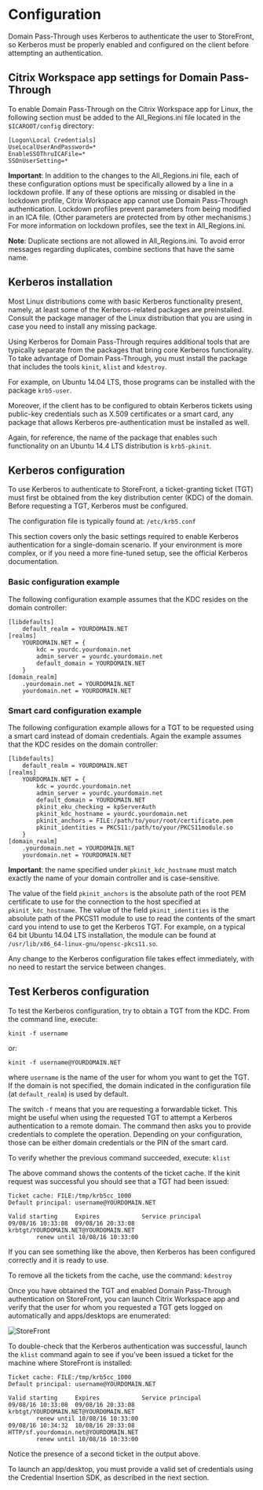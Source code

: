 # Configuration

Domain Pass-Through uses Kerberos to authenticate the user to StoreFront, so Kerberos must be properly enabled and configured on the client before attempting an authentication.

## Citrix Workspace app settings for Domain Pass-Through

To enable Domain Pass-Through on the Citrix Workspace app for Linux, the following section must be added to the All_Regions.ini file located in the `$ICAROOT/config` directory:

```
[Logon\Local Credentials]
UseLocalUserAndPassword=*
EnableSSOThruICAFile=*
SSOnUserSetting=*
```

**Important**: In addition to the changes to the All_Regions.ini file, each of these configuration options must be specifically allowed by a line in a lockdown profile. If any of these options are missing or disabled in the lockdown profile, Citrix Workspace app cannot use Domain Pass-Through authentication. Lockdown profiles prevent parameters from being modified in an ICA file. (Other parameters are protected from by other mechanisms.) For more information on lockdown profiles, see the text in All\_Regions.ini.

**Note**: Duplicate sections are not allowed in All_Regions.ini. To avoid error messages regarding duplicates, combine sections that have the same name.

## Kerberos installation

Most Linux distributions come with basic Kerberos functionality present, namely, at least some of the Kerberos-related packages are preinstalled. Consult the package manager of the Linux distribution that you are using in case you need to install any missing package.

Using Kerberos for Domain Pass-Through requires additional tools that are typically separate from the packages that bring core Kerberos functionality. To take advantage of Domain Pass-Through, you must install the package that includes the tools `kinit`, `klist` and `kdestroy`.

For example, on Ubuntu 14.04 LTS, those programs can be installed with the package `krb5-user`.

Moreover, if the client has to be configured to obtain Kerberos tickets using public-key credentials such as X.509 certificates or a smart card, any package that allows Kerberos pre-authentication must be installed as well.

Again, for reference, the name of the package that enables such functionality on an Ubuntu 14.4 LTS distribution is `krb5-pkinit`.

## Kerberos configuration

To use Kerberos to authenticate to StoreFront, a ticket-granting ticket (TGT) must first be obtained from the key distribution center (KDC) of the domain.
Before requesting a TGT, Kerberos must be configured.

The configuration file is typically found at: `/etc/krb5.conf`

This section covers only the basic settings required to enable Kerberos authentication for a single-domain scenario. If your environment is more complex, or if you need a more fine-tuned setup, see the official Kerberos documentation.

### Basic configuration example

The following configuration example assumes that the KDC resides on the domain controller:

```
[libdefaults]
    default_realm = YOURDOMAIN.NET
[realms]
    YOURDOMAIN.NET = {
        kdc = yourdc.yourdomain.net
        admin_server = yourdc.yourdomain.net
        default_domain = YOURDOMAIN.NET
    }
[domain_realm]
    .yourdomain.net = YOURDOMAIN.NET
    yourdomain.net = YOURDOMAIN.NET
```

### Smart card configuration example

The following configuration example allows for a TGT to be requested using a smart card instead of domain credentials. Again the example assumes that the KDC resides on the domain controller:

```
[libdefaults]
    default_realm = YOURDOMAIN.NET
[realms]
    YOURDOMAIN.NET = {
        kdc = yourdc.yourdomain.net
        admin_server = yourdc.yourdomain.net
        default_domain = YOURDOMAIN.NET
        pkinit_eku_checking = kpServerAuth
        pkinit_kdc_hostname = yourdc.yourdomain.net
        pkinit_anchors = FILE:/path/to/your/root/certificate.pem
        pkinit_identities = PKCS11:/path/to/your/PKCS11module.so
    }
[domain_realm]
    .yourdomain.net = YOURDOMAIN.NET
    yourdomain.net = YOURDOMAIN.NET
```

**Important**: the name specified under `pkinit_kdc_hostname` must match exactly the name of your domain controller and is case-sensitive.

The value of the field `pkinit_anchors` is the absolute path of the root PEM certificate to use for the connection to the host specified at `pkinit_kdc_hostname`. The value of the field `pkinit_identities` is the absolute path of the PKCS11 module to use to read the contents of the smart card you intend to use to get the Kerberos TGT. For example, on a typical 64 bit Ubuntu 14.04 LTS installation, the module can be found at `/usr/lib/x86_64-linux-gnu/opensc-pkcs11.so`.

Any change to the Kerberos configuration file takes effect immediately, with no need to restart the service between changes.

## Test Kerberos configuration

To test the Kerberos configuration, try to obtain a TGT from the KDC.
From the command line, execute:

```
kinit -f username
```
or:

```
kinit -f username@YOURDOMAIN.NET
```

where `username` is the name of the user for whom you want to get the TGT. If the domain is not specified, the domain indicated in the configuration file (at `default_realm`) is used by default.

The switch `-f` means that you are requesting a forwardable ticket. This might be useful when using the requested TGT to attempt a Kerberos authentication to a remote domain.
The command then asks you to provide credentials to complete the operation. Depending on your configuration, those can be either domain credentials or the PIN of the smart card.

To verify whether the previous command succeeded, execute: `klist`

The above command shows the contents of the ticket cache. If the kinit request was successful you should see that a TGT had been issued:

```
Ticket cache: FILE:/tmp/krb5cc_1000
Default principal: username@YOURDOMAIN.NET

Valid starting     Expires            Service principal
09/08/16 10:33:08  09/08/16 20:33:08  krbtgt/YOURDOMAIN.NET@YOURDOMAIN.NET
        renew until 10/08/16 10:33:00
```

If you can see something like the above, then Kerberos has been configured correctly and it is ready to use.

To remove all the tickets from the cache, use the command: `kdestroy`

Once you have obtained the TGT and enabled Domain Pass-Through authentication on StoreFront, you can launch Citrix Workspace app and verify that the user for whom you requested a TGT gets logged on automatically and apps/desktops are enumerated:

![StoreFront](./storefront.png)

To double-check that the Kerberos authentication was successful, launch the `klist` command again to see if you’ve been issued a ticket for the machine where StoreFront is installed:

```
Ticket cache: FILE:/tmp/krb5cc_1000
Default principal: username@YOURDOMAIN.NET

Valid starting     Expires            Service principal
09/08/16 10:33:08  09/08/16 20:33:08  krbtgt/YOURDOMAIN.NET@YOURDOMAIN.NET
        renew until 10/08/16 10:33:00
09/08/16 10:34:32  10/08/16 20:33:08  HTTP/sf.yourdomain.net@YOURDOMAIN.NET
        renew until 10/08/16 10:33:00
```

Notice the presence of a second ticket in the output above.

To launch an app/desktop, you must provide a valid set of credentials using the Credential Insertion SDK, as described in the next section.